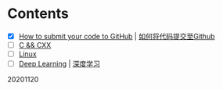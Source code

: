 # Contents

- [x] [How to submit your code to GitHub](docs/git/git.md) | [如何将代码提交至Github](docs/git/git_cn.md)
- [ ] [C && CXX]()
- [ ] [Linux]()
- [ ] [Deep Learning](docs/deepLearning/deepLearning.md) | [深度学习](docs/deepLearning/deepLearning_cn.md)

20201120